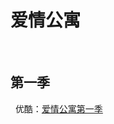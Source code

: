 # 爱情公寓
 
## 第一季
 
优酷：<a href="http://list.youku.com/show/id_zcc17d7d6962411de83b1.html?spm=a2h0j.8191423.module_basic_title.5~A!2">爱情公寓第一季</a>
